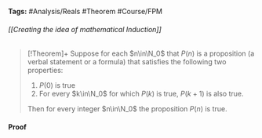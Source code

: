 **Tags:** #Analysis/Reals  #Theorem #Course/FPM 
###### [[Creating the idea of mathematical Induction]]
> [!Theorem]+
> Suppose for each $n\in\N_0$ that $P(n)$ is a proposition (a verbal statement or a formula) that satisfies the following two properties: 
> 1. $P(0)$ is true
> 2. For every $k\in\N_0$ for which $P(k)$ is true, $P(k+1)$ is also true.
>
> Then for every integer $n\in\N_0$ the proposition $P(n)$ is true.

#### Proof